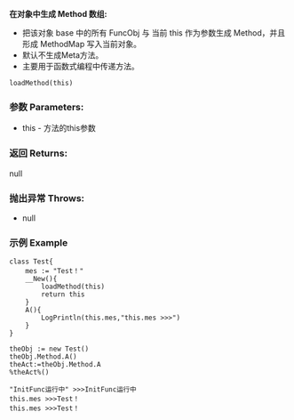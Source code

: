 **在对象中生成 Method 数组:**

- 把该对象 base 中的所有 FuncObj 与 当前 this 作为参数生成 Method，并且形成 MethodMap 写入当前对象。
- 默认不生成Meta方法。
- 主要用于函数式编程中传递方法。

```autohotkey
loadMethod(this)
```

### 参数 Parameters: 

- this - 方法的this参数

### 返回 Returns: 
null
### 抛出异常 Throws: 
- null
### 示例 Example
```autohotkey
class Test{
	mes := "Test！"
	__New(){
		loadMethod(this)
		return this
	}
	A(){
		LogPrintln(this.mes,"this.mes >>>")
	}
}

theObj := new Test()
theObj.Method.A()
theAct:=theObj.Method.A
%theAct%()

```

```autohotkey
"InitFunc运行中" >>>InitFunc运行中
this.mes >>>Test！
this.mes >>>Test！
```